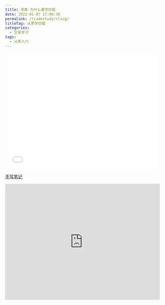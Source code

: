 ```yaml
---
title: 序章-为什么要学炒股
date: 2022-01-07 17:00:36
permalink: /tradestudy/clxcg/
titleTag: 从零学炒股
categories: 
  - 交易学习
tags: 
  - 从零入门
---
```

<div style="position: relative; width: 100%; height: 0; padding-bottom: 75%;">
    <iframe src="//player.bilibili.com/player.html?bvid=BV1oS4y1A7sL&page=1&danmaku=0&high_quality=2" scrolling="no" border="0" frameborder="no" framespacing="0" allowfullscreen="true" style="position: absolute; width: 100%; height: 100%; left: 0; top: 0;" sandbox="allow-top-navigation allow-same-origin allow-forms allow-scripts"></iframe>
</div>




[手写笔记](https://pan.241314.xyz/%E6%89%8B%E5%86%99%E7%AC%94%E8%AE%B0/%E4%BB%8E%E9%9B%B61.pdf)

<div style="position: relative; width: 100%; height: 0; padding-bottom: 75%;">
<embed src="https://drive.google.com/viewerng/
viewer?embedded=true&url=https://pan.241314.xyz/%E6%89%8B%E5%86%99%E7%AC%94%E8%AE%B0/%E4%BB%8E%E9%9B%B61.pdf" style="position: absolute; width: 100%; height: 100%; left: 0; top: 0;" >
</div>